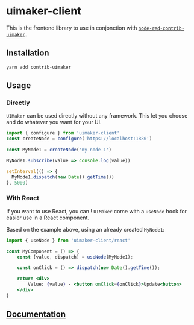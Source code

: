# uimaker-client

This is the frontend library to use in conjonction with [`node-red-contrib-uimaker`](https://github.com/yadomi/node-red-contrib-uimaker).

## Installation

```
yarn add contrib-uimaker
```

## Usage

### Directly

`UIMaker` can be used directly without any framework. This let you choose and do whatever you want for your UI.

```js
import { configure } from 'uimaker-client'
const createNode = configure('https://localhost:1880')

const MyNode1 = createNode('my-node-1')

MyNode1.subscribe(value => console.log(value))

setInterval(() => {
  MyNode1.dispatch(new Date().getTime())
}, 5000)
```

### With React

If you want to use React, you can ! `UIMaker` come with a `useNode` hook for easier use in a React component.

Based on the example above, using an already created `MyNode1`:

```jsx
import { useNode } from 'uimaker-client/react'

const MyComponent = () => {
    const [value, dispatch] = useNode(MyNode1);

    const onClick = () => dispatch(new Date().getTime());

    return <div>
        Value: {value} - <button onClick={onClick}>Update<button>
    </div>
}
```

## [Documentation](./docs)
